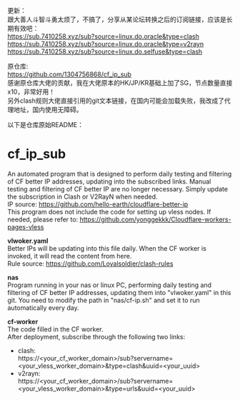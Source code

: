 更新：  
跟大善人斗智斗勇太烦了，不搞了，分享从某论坛转换之后的订阅链接，应该是长期有效吧：  
https://sub.7410258.xyz/sub?source=linux.do.oracle&type=clash   
https://sub.7410258.xyz/sub?source=linux.do.oracle&type=v2rayn   
https://sub.7410258.xyz/sub?source=linux.do.selfuse&type=clash   

原仓库:   
https://github.com/1304756868/cf_ip_sub    
感谢原仓库大佬的贡献，我在大佬原本的HK/JP/KR基础上加了SG，节点数量直接x10，非常好用！  
另外clash规则大佬直接引用的git文本链接，在国内可能会加载失败，我改成了代理地址，国内使用无障碍。  
   
以下是仓库原始README：   
   
# cf_ip_sub
An automated program that is designed to perform daily testing and filtering of CF better IP addresses, updating into the subscribed links. Manual testing and filtering of CF better IP are no longer necessary. Simply update the subscription in Clash or V2RayN when needed.   
IP source: https://github.com/hello-earth/cloudflare-better-ip  
This program does not include the code for setting up vless nodes. If needed, please refer to: https://github.com/yonggekkk/Cloudflare-workers-pages-vless

**vlwoker.yaml**   
Better IPs will be updating into this file daily. When the CF worker is invoked, it will read the content from here.   
Rule source: https://github.com/Loyalsoldier/clash-rules

**nas**   
Program running in your nas or linux PC, performing daily testing and filtering of CF better IP addresses, updating them into "vlwoker.yaml" in this git.
You need to modify the path in "nas/cf-ip.sh" and set it to run automatically every day.

**cf-worker**   
The code filled in the CF worker.   
After deployment, subscribe through the following two links:
- clash:  
  https://<your_cf_worker_domain>/sub?servername=<your_vless_worker_domain>&type=clash&uuid=<your_uuid>
- v2rayn:  
  https://<your_cf_worker_domain>/sub?servername=<your_vless_worker_domain>&type=urls&uuid=<your_uuid>

